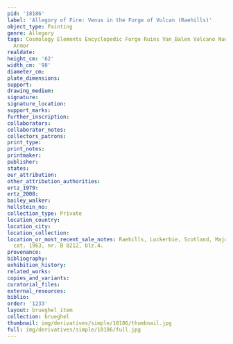 ```yaml
---
pid: '18186'
label: 'Allegory of Fire: Venus in the Forge of Vulcan (Raehills)'
object_type: Painting
genre: Allegory
tags: Cosmology Elements Encyclopedic Forge Ruins Van_Balen Volcano Nude Landscape
  Armor
realdate: 
height_cm: '62'
width_cm: '98'
diameter_cm: 
plate_dimensions: 
support: 
drawing_medium: 
signature: 
signature_location: 
support_marks: 
further_inscription: 
collaborators: 
collaborator_notes: 
collectors_patrons: 
print_type: 
print_notes: 
printmaker: 
publisher: 
states: 
our_attribution: 
other_attribution_authorities: 
ertz_1979: 
ertz_2008: 
bailey_walker: 
hollstein_no: 
collection_type: Private
location_country: 
location_city: 
location_collection: 
location_or_most_recent_sale_notes: Raehills, Lockerbie, Scotland, Major Hope Johnstone,
  cat. 1963, nr. B 8212, blz.4.
provenance: 
bibliography: 
exhibition_history: 
related_works: 
copies_and_variants: 
curatorial_files: 
external_resources: 
biblio: 
order: '1233'
layout: brueghel_item
collection: brueghel
thumbnail: img/derivatives/simple/18186/thumbnail.jpg
full: img/derivatives/simple/18186/full.jpg
---
```

